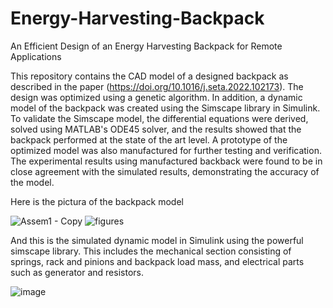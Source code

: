 # Energy-Harvesting-Backpack
An Efficient Design of an Energy Harvesting Backpack for Remote Applications

This repository contains the CAD model of a designed backpack as described in the paper (https://doi.org/10.1016/j.seta.2022.102173). The design was optimized using a genetic algorithm. In addition, a dynamic model of the backpack was created using the Simscape library in Simulink. To validate the Simscape model, the differential equations were derived, solved using MATLAB's ODE45 solver, and the results showed that the backpack performed at the state of the art level. A prototype of the optimized model was also manufactured for further testing and verification. The experimental results using manufactured backback were found to be in close agreement with the simulated results, demonstrating the accuracy of the model. 

Here is the pictura of the backpack model

![Assem1 - Copy](https://user-images.githubusercontent.com/57262710/218341992-2602a50f-2bec-40ed-b079-639e4606b49a.JPG)
![figures](https://user-images.githubusercontent.com/57262710/218342868-dd039a72-9554-4732-b0f6-f9a7e781225e.png)

And this is the simulated dynamic model in Simulink using the powerful simscape library. This includes the mechanical section consisting of springs, rack and pinions and backpack load mass, and electrical parts such as generator and resistors.

![image](https://user-images.githubusercontent.com/57262710/218342362-1be1c8a5-ab66-49a1-9881-f95a3259303e.png)





